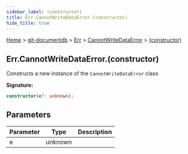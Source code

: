 ```yaml
---
sidebar_label: (constructor)
title: Err.CannotWriteDataError.(constructor)
hide_title: true
---
```


[Home](./index.md) &gt; [git-documentdb](./git-documentdb.md) &gt; [Err](./git-documentdb.err.md) &gt; [CannotWriteDataError](./git-documentdb.err.cannotwritedataerror.md) &gt; [(constructor)](./git-documentdb.err.cannotwritedataerror._constructor_.md)

## Err.CannotWriteDataError.(constructor)

Constructs a new instance of the `CannotWriteDataError` class

<b>Signature:</b>

```typescript
constructor(e?: unknown);
```

## Parameters

|  Parameter | Type | Description |
|  --- | --- | --- |
|  e | unknown |  |

